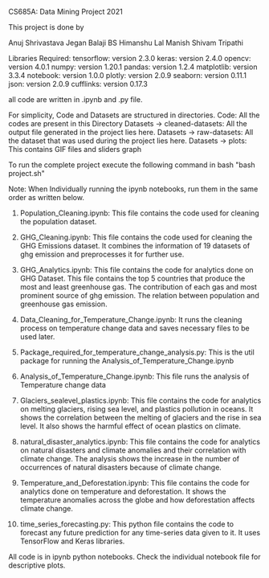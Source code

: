 CS685A: Data Mining Project 2021 

This project is done by 

Anuj Shrivastava
Jegan Balaji BS 
Himanshu Lal
Manish
Shivam Tripathi 

Libraries Required:
tensorflow: version 2.3.0
keras: version 2.4.0
opencv: version 4.0.1
numpy: version 1.20.1
pandas: version 1.2.4
matplotlib: version  3.3.4
notebook: version 1.0.0
plotly: version 2.0.9
seaborn: version 0.11.1
json: version 2.0.9
cufflinks: version 0.17.3

all code are written in .ipynb and .py file.

For simplicity, Code and Datasets are structured in directories.
Code: All the codes are present in this Directory
Datasets -> cleaned-datasets: All the output file generated in the project lies here.
Datasets -> raw-datasets: All the dataset that was used during the project lies here.
Datasets -> plots: This contains GIF files and sliders graph

To run the complete project execute the following command in bash
"bash project.sh"

Note: When Individually running the ipynb notebooks, run them in the same order as written below.

1) Population_Cleaning.ipynb: This file contains the code used for cleaning the population dataset.

2) GHG_Cleaning.ipynb: This file contains the code used for cleaning the GHG Emissions dataset. It combines the information of 19 datasets of ghg emission and preprocesses it for further use.

3) GHG_Analytics.ipynb: This file contains the code for analytics done on GHG Dataset. This file contains the top 5 countries that produce the most and least greenhouse gas. The contribution of each gas and most prominent source of ghg emission. The relation between population and greenhouse gas emission.

4) Data_Cleaning_for_Temperature_Change.ipynb: It runs the cleaning process on temperature change data and saves necessary files to be used later.

5) Package_required_for_temperature_change_analysis.py: This is the util package for running the Analysis_of_Temperature_Change.ipynb

6) Analysis_of_Temperature_Change.ipynb: This file runs the analysis of Temperature change data

7) Glaciers_sealevel_plastics.ipynb: This file contains the code for analytics on melting glaciers, rising sea level, and plastics pollution in oceans. It shows the correlation between the melting of glaciers and the rise in sea level. It also shows the harmful effect of ocean plastics on climate.

8) natural_disaster_analytics.ipynb: This file contains the code for analytics on natural disasters and climate anomalies and their correlation with climate change. The analysis shows the increase in the number of occurrences of natural disasters because of climate change.

9) Temperature_and_Deforestation.ipynb: This file contains the code for analytics done on temperature and deforestation. It shows the temperature anomalies across the globe and how deforestation affects climate change.

10) time_series_forecasting.py: This python file contains the code to forecast any future prediction for any time-series data given to it. It uses TensorFlow and Keras libraries.

All code is in ipynb python notebooks. Check the individual notebook file for descriptive plots.
